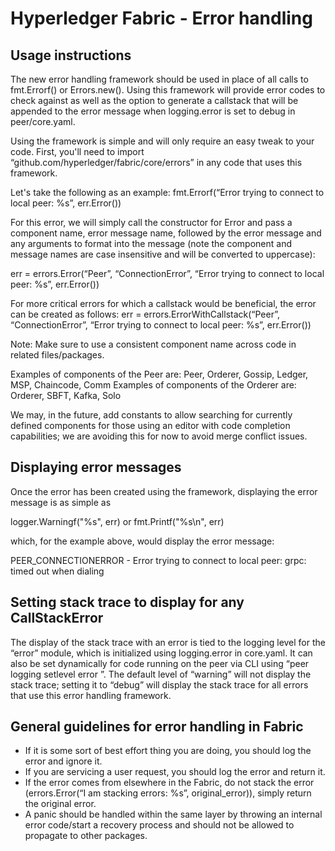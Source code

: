 # Hyperledger Fabric - Error handling

## Usage instructions

The new error handling framework should be used in place of all calls to fmt.Errorf() or Errors.new(). Using this framework will provide error codes to check against as well as the option to generate a callstack that will be appended to the error message when logging.error is set to debug in peer/core.yaml.

Using the framework is simple and will only require an easy tweak to your code. First, you'll need to import “github.com/hyperledger/fabric/core/errors” in any code that uses this framework.

Let's take the following as an example: fmt.Errorf(“Error trying to connect to local peer: %s”, err.Error())

For this error, we will simply call the constructor for Error and pass a component name, error message name, followed by the error message and any arguments to format into the message (note the component and message names are case insensitive and will be converted to uppercase):

err = errors.Error(“Peer”, “ConnectionError”, “Error trying to connect to local peer: %s”, err.Error())

For more critical errors for which a callstack would be beneficial, the error can be created as follows:
err = errors.ErrorWithCallstack(“Peer”, “ConnectionError”, “Error trying to connect to local peer: %s”, err.Error())

Note: Make sure to use a consistent component name across code in related files/packages.

Examples of components of the Peer are: Peer, Orderer, Gossip, Ledger, MSP, Chaincode, Comm
Examples of components of the Orderer are: Orderer, SBFT, Kafka, Solo

We may, in the future, add constants to allow searching for currently defined components for those using an editor with code completion capabilities; we are avoiding this for now to avoid merge conflict issues.

## Displaying error messages

Once the error has been created using the framework, displaying the error message is as simple as

logger.Warningf("%s", err) or fmt.Printf("%s\n", err)

which, for the example above, would display the error message:

PEER_CONNECTIONERROR - Error trying to connect to local peer: grpc: timed out when dialing

## Setting stack trace to display for any CallStackError

The display of the stack trace with an error is tied to the logging level for the “error” module, which is initialized using logging.error in core.yaml. It can also be set dynamically for code running on the peer via CLI using “peer logging setlevel error <log-level>”. The default level of “warning” will not display the stack trace; setting it to “debug” will display the stack trace for all errors that use this error handling framework.

## General guidelines for error handling in Fabric

- If it is some sort of best effort thing you are doing, you should log the error and ignore it.
- If you are servicing a user request, you should log the error and return it.
- If the error comes from elsewhere in the Fabric, do not stack the error (errors.Error(“I am stacking errors: %s”, original_error)), simply return the original error.
- A panic should be handled within the same layer by throwing an internal error code/start a recovery process and should not be allowed to propagate to other packages.
